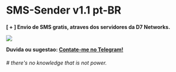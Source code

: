 # SMS-Sender v1.1 pt-BR
<p><h4>[ + ] Envio de SMS gratis, atraves dos servidores da D7 Networks.</p>

<img src="https://i.ibb.co/wrvL2v8/20201102-152032.jpg" />

<p>Duvida ou sugestao: <a href="https://t.me/p0isonBR">Contate-me no Telegram!</a></p>

<p><h6># there's no knowledge that is not power.</h6></p>

